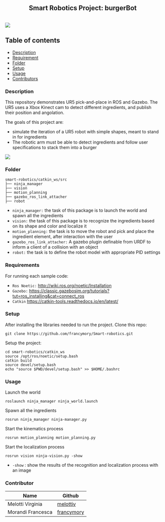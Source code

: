 <p align="center">
  <h2 align="center">Smart Robotics Project: burgerBot </h2>

  
</p>
<br>

<img src="https://github.com/melottiv/smart-robotics/blob/frenci/main.png">

## Table of contents
- [Description](#description)
- [Requirement](#requirements)
- [Folder](#folder)
- [Setup](#setup)
- [Usage](#usage)
- [Contributors](#contributors)

### Description
This repository demonstrates UR5 pick-and-place in ROS and Gazebo. The UR5 uses a Xbox Kinect cam to detect different ingredients, and publish their position and angolation. 

The goals of this project are:
- simulate the iteration of a UR5 robot with simple shapes, meant to stand in for ingredients
- The robotic arm must be able to detect ingredients and follow user specifications to stack them into a burger

<img src="https://github.com/melottiv/smart-robotics/blob/frenci/intro.gif">

### Folder
```
smart-robotics/catkin_ws/src
├── ninja_manager
├── vision
├── motion_planning
├── gazebo_ros_link_attacher
├── robot
```
- `ninja_manager:` the task of this package is to launch the world and spawn all the ingredients
- `vision:` the task of this package is to recognize the ingredients based on its shape and color and localize it
- `motion_planning:` the task is to move the robot and pick and place the ingredient element, after interaction with the user
- `gazebo_ros_link_attacher:` A gazebo plugin definable from URDF to inform a client of a collision with an object
- `robot:` the task is to define the robot model with appropriate PID settings


### Requirements

For running each sample code:
- `Ros Noetic:` http://wiki.ros.org/noetic/Installation
- `Gazebo:` https://classic.gazebosim.org/tutorials?tut=ros_installing&cat=connect_ros
- `Catkin` https://catkin-tools.readthedocs.io/en/latest/

### Setup

After installing the libraries needed to run the project. Clone this repo:
```
git clone https://github.com/francymory/Smart-robotics.git
```

Setup the project:
```
cd smart-robotics/catkin_ws
source /opt/ros/noetic/setup.bash
catkin build
source devel/setup.bash
echo "source $PWD/devel/setup.bash" >> $HOME/.bashrc
```

### Usage

Launch the world
```
roslaunch ninja_manager ninja_world.launch
```
Spawn all the ingredients
```
rosrun ninja_manager ninja-manager.py 
```
Start the kinematics process
```
rosrun motion_planning motion_planning.py
```
Start the localization process
```
rosrun vision ninja-vision.py -show
```
- `-show` : show the results of the recognition and localization process with an image

### Contributor

| Name                 | Github                                                          |
|----------------------|-----------------------------------------------------------------|
| Melotti Virginia 	| [melottiv](https://github.com/melottiv)				|
| Morandi Francesca 	| [francymory](https://github.com/francymory)				|

